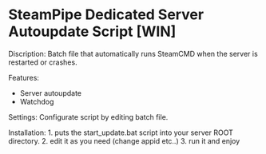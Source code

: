 # SteamPipe Dedicated Server Autoupdate Script [WIN]

Discription: Batch file that automatically runs SteamCMD when the server is restarted or crashes.

Features:
- Server autoupdate
- Watchdog

Settings: Configurate script by editing batch file.

Installation: 1. puts the start_update.bat script into your server ROOT directory. 2. edit it as you need (change appid etc..) 3. run it and enjoy

